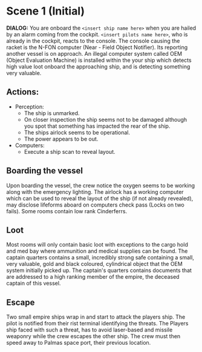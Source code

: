 # Scene 1 (Initial)

**DIALOG:** You are onboard the `<insert ship name here>` when you are hailed by
an alarm coming from the cockpit. `<insert pilots name here>`, who is already in
the cockpit, reacts to the console. The console causing the racket is the N-FON
computer (Near - Field Object Notifier). Its reporting another vessel is on
approach. An illegal computer system called OEM (Object Evaluation Machine) is
installed within the your ship which detects high value loot onboard the
approaching ship, and is detecting something very valuable.

## Actions:
- Perception:
  - The ship is unmarked.
  - On closer inspection the ship seems not to be damaged although you spot
    that something has impacted the rear of the ship.
  - The ships airlock seems to be operational.
  - The power appears to be out.
- Computers:
  - Execute a ship scan to reveal layout.

## Boarding the vessel
Upon boarding the vessel, the crew notice the oxygen seems to be working along
with the emergency lighting. The airlock has a working computer which can be
used to reveal the layout of the ship (if not already revealed), may disclose
lifeforms aboard on computers check pass (Locks on two fails). Some rooms
contain low rank Cinderferrs.

## Loot
Most rooms will only contain basic loot with exceptions to the cargo hold and
med bay where ammunition and medical supplies can be found. The captain
quarters contains a small, incredibly strong safe containing a small, very
valuable, gold and black coloured, cylindrical object that the OEM system
initially picked up. The captain's quarters contains documents that are
addressed to a high ranking member of the empire, the deceased captain of this
vessel.

## Escape
Two small empire ships wrap in and start to attack the players ship. The pilot
is notified from their rist terminal identifying the threats. The Players ship
faced with such a threat, has to avoid laser-based and missile weaponry while
the crew escapes the other ship. The crew must then speed away to Palmas space
port, their previous location.
